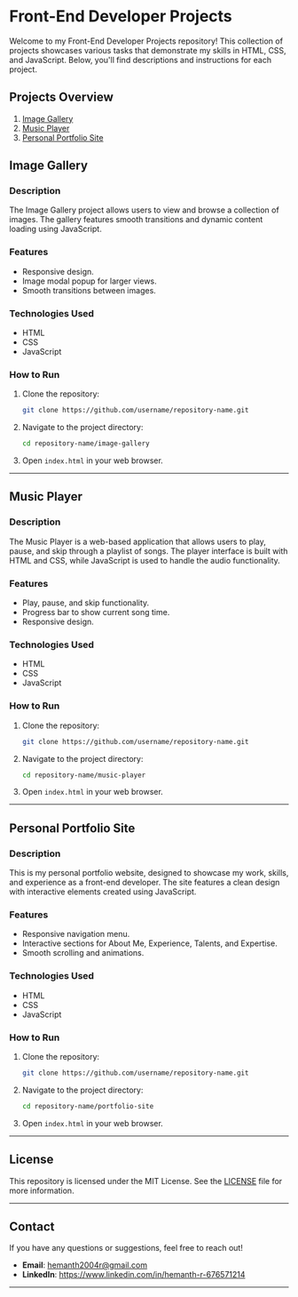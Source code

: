 # Front-End Developer Projects

Welcome to my Front-End Developer Projects repository! This collection of projects showcases various tasks that demonstrate my skills in HTML, CSS, and JavaScript. Below, you'll find descriptions and instructions for each project.

## Projects Overview

1. [Image Gallery](#image-gallery)
2. [Music Player](#music-player)
3. [Personal Portfolio Site](#personal-portfolio-site)

## Image Gallery

### Description
The Image Gallery project allows users to view and browse a collection of images. The gallery features smooth transitions and dynamic content loading using JavaScript.

### Features
- Responsive design.
- Image modal popup for larger views.
- Smooth transitions between images.

### Technologies Used
- HTML
- CSS
- JavaScript

### How to Run
1. Clone the repository:
   ```bash
   git clone https://github.com/username/repository-name.git
   ```
2. Navigate to the project directory:
   ```bash
   cd repository-name/image-gallery
   ```
3. Open `index.html` in your web browser.


---

## Music Player

### Description
The Music Player is a web-based application that allows users to play, pause, and skip through a playlist of songs. The player interface is built with HTML and CSS, while JavaScript is used to handle the audio functionality.

### Features
- Play, pause, and skip functionality.
- Progress bar to show current song time.
- Responsive design.

### Technologies Used
- HTML
- CSS
- JavaScript

### How to Run
1. Clone the repository:
   ```bash
   git clone https://github.com/username/repository-name.git
   ```
2. Navigate to the project directory:
   ```bash
   cd repository-name/music-player
   ```
3. Open `index.html` in your web browser.


---

## Personal Portfolio Site

### Description
This is my personal portfolio website, designed to showcase my work, skills, and experience as a front-end developer. The site features a clean design with interactive elements created using JavaScript.

### Features
- Responsive navigation menu.
- Interactive sections for About Me, Experience, Talents, and Expertise.
- Smooth scrolling and animations.

### Technologies Used
- HTML
- CSS
- JavaScript

### How to Run
1. Clone the repository:
   ```bash
   git clone https://github.com/username/repository-name.git
   ```
2. Navigate to the project directory:
   ```bash
   cd repository-name/portfolio-site
   ```
3. Open `index.html` in your web browser.



---

## License

This repository is licensed under the MIT License. See the [LICENSE](LICENSE) file for more information.

---

## Contact

If you have any questions or suggestions, feel free to reach out!

- **Email**: hemanth2004r@gmail.com
- **LinkedIn**: https://www.linkedin.com/in/hemanth-r-676571214
---

